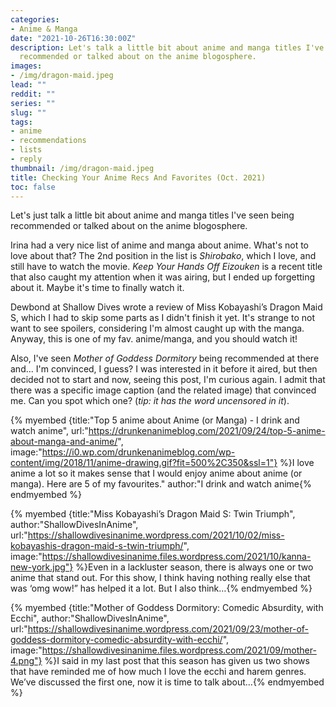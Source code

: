 ```yaml
---
categories:
- Anime & Manga
date: "2021-10-26T16:30:00Z"
description: Let's talk a little bit about anime and manga titles I've seen being
  recommended or talked about on the anime blogosphere.
images:
- /img/dragon-maid.jpeg
lead: ""
reddit: ""
series: ""
slug: ""
tags:
- anime
- recommendations
- lists
- reply
thumbnail: /img/dragon-maid.jpeg
title: Checking Your Anime Recs And Favorites (Oct. 2021)
toc: false
---
```

Let's just talk a little bit about anime and manga titles I've seen being recommended or talked about on the anime blogosphere.

<!--more-->

Irina had a very nice list of anime and manga about anime. What's not to love about that? The 2nd position in the list is _Shirobako_, which I love, and still have to watch the movie. _Keep Your Hands Off Eizouken_ is a recent title that also caught my attention when it was airing, but I ended up forgetting about it. Maybe it's time to finally watch it.

Dewbond at Shallow Dives wrote a review of Miss Kobayashi’s Dragon Maid S, which I had to skip some parts as I didn't finish it yet. It's strange to not want to see spoilers, considering I'm almost caught up with the manga. Anyway, this is one of my fav. anime/manga, and you should watch it!

Also, I've seen _Mother of Goddess Dormitory_ being recommended at there and... I'm convinced, I guess? I was interested in it before it aired, but then decided not to start and now, seeing this post, I'm curious again. I admit that there was a specific image caption (and the related image) that convinced me. Can you spot which one? (_tip: it has the word uncensored in it_).

{% myembed {title:"Top 5 anime about Anime (or Manga) - I drink and watch anime", url:"https://drunkenanimeblog.com/2021/09/24/top-5-anime-about-manga-and-anime/", image:"https://i0.wp.com/drunkenanimeblog.com/wp-content/img/2018/11/anime-drawing.gif?fit=500%2C350&ssl=1"} %}I love anime a lot so it makes sense that I would enjoy anime about anime (or manga). Here are 5 of my favourites." author:"I drink and watch anime{% endmyembed %}

{% myembed {title:"Miss Kobayashi’s Dragon Maid S: Twin Triumph", author:"ShallowDivesInAnime", url:"https://shallowdivesinanime.wordpress.com/2021/10/02/miss-kobayashis-dragon-maid-s-twin-triumph/", image:"https://shallowdivesinanime.files.wordpress.com/2021/10/kanna-new-york.jpg"} %}Even in a lackluster season, there is always one or two anime that stand out. For this show, I think having nothing really else that was ‘omg wow!” has helped it a lot. But I also think…{% endmyembed %}

{% myembed {title:"Mother of Goddess Dormitory: Comedic Absurdity, with Ecchi", author:"ShallowDivesInAnime", url:"https://shallowdivesinanime.wordpress.com/2021/09/23/mother-of-goddess-dormitory-comedic-absurdity-with-ecchi/", image:"https://shallowdivesinanime.files.wordpress.com/2021/09/mother-4.png"} %}I said in my last post that this season has given us two shows that have reminded me of how much I love the ecchi and harem genres. We’ve discussed the first one, now it is time to talk about…{% endmyembed %}